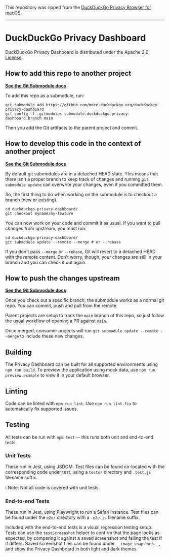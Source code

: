 This repository was ripped from the [DuckDuckGo Privacy Browser for macOS](https://spreadprivacy.com/introducing-duckduckgo-for-mac/).

---

# DuckDuckGo Privacy Dashboard

DuckDuckGo Privacy Dashboard is distributed under the Apache 2.0
[License](LICENSE.md).

## How to add this repo to another project

**[See the Git Submodule docs](https://git-scm.com/book/en/v2/Git-Tools-Submodules#_starting_submodules)**

To add this repo as a submodule, run:

```shell
git submodule add https://github.com/more-duckduckgo-org/duckduckgo-privacy-dashboard
git config -f .gitmodules submodule.duckduckgo-privacy-dashboard.branch main
```

Then you add the Git artifacts to the parent project and commit.

## How to develop this code in the context of another project

**[See the Git Submodule docs](https://git-scm.com/book/en/v2/Git-Tools-Submodules#_working_on_a_submodule)**

By default git submodules are in a detached HEAD state. This means that there
isn't a proper branch to keep track of changes and running
`git submodule update` can overwrite your changes, even if you committed them.

So, the first thing to do when working on the submodule is to checkout a branch
(new or existing).

```shell
cd duckduckgo-privacy-dashboard/
git checkout myname/my-feature
```

You can now work on your code and commit it as usual. If you want to pull
changes from upstream, you must run:

```shell
cd duckduckgo-privacy-dashboard/
git submodule update --remote --merge # or --rebase
```

If you don't pass `--merge` or `--rebase`, Git will revert to a detached HEAD
with the remote content. Don't worry, though, your changes are still in your
branch and you can check it out again.

## How to push the changes upstream

**[See the Git Submodule docs](https://git-scm.com/book/en/v2/Git-Tools-Submodules#_publishing_submodules)**

Once you check out a specific branch, the submodule works as a normal git repo.
You can commit, push and pull from the remote.

Parent projects are setup to track the `main` branch of this repo, so just
follow the usual workflow of opening a PR against `main`.

Once merged, consumer projects will run `git submodule update --remote --merge`
to include these new changes.

## Building

The Privacy Dashboard can be built for all supported environments using
`npm run build`. To preview the application using mock data, use
`npm run preview.example` to view it in your default browser.

## Linting

Code can be linted with `npm run lint`. Use `npm run lint.fix` to automatically
fix supported issues.

## Testing

All tests can be run with `npm test` -- this runs both unit and end-to-end
tests.

### Unit Tests

These run in Jest, using JSDOM. Test files can be found co-located with the
corresponding code under test, using a `tests/` directory and `.test.js`
filename suffix.

ℹ️ Note: Not all code is covered with unit tests.

### End-to-end Tests

These run in Jest, using Playwright to run a Safari instance. Test files can be
found under the `e2e/` directory with a `.e2e.js` filename suffix.

Included with the end-to-end tests is a visual regression testing setup. Tests
can use the `testScreenshot` helper to confirm that the page looks as expected,
by comparing it against a saved screenshot and failing the test if if differs.
Saved screenshot files can be found under `__image_snapshots__`, and show the
Privacy Dashboard in both light and dark themes.

